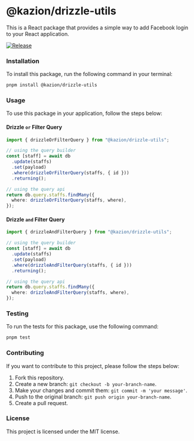 # @kazion/drizzle-utils

This is a React package that provides a simple way to add Facebook login to your React application.

[![Release](https://github.com/patrickkabwe/drizzle-utils/actions/workflows/release.yml/badge.svg)](https://github.com/patrickkabwe/drizzle-utils/actions/workflows/release.yml)

### Installation

To install this package, run the following command in your terminal:

```bash
pnpm install @kazion/drizzle-utils
```

### Usage

To use this package in your application, follow the steps below:

#### Drizzle `or` Filter Query

```typescript
import { drizzleOrFilterQuery } from "@kazion/drizzle-utils";

// using the query builder
const [staff] = await db
  .update(staffs)
  .set(payload)
  .where(drizzleOrFilterQuery(staffs, { id }))
  .returning();

// using the query api
return db.query.staffs.findMany({
  where: drizzleOrFilterQuery(staffs, where),
});
```

#### Drizzle `and` Filter Query

```typescript
import { drizzleAndFilterQuery } from "@kazion/drizzle-utils";

// using the query builder
const [staff] = await db
  .update(staffs)
  .set(payload)
  .where(drizzleAndFilterQuery(staffs, { id }))
  .returning();

// using the query api
return db.query.staffs.findMany({
  where: drizzleAndFilterQuery(staffs, where),
});
```

### Testing

To run the tests for this package, use the following command:

```bash
pnpm test
```

### Contributing

If you want to contribute to this project, please follow the steps below:

1. Fork this repository.
2. Create a new branch: `git checkout -b your-branch-name`.
3. Make your changes and commit them: `git commit -m 'your message'`.
4. Push to the original branch: `git push origin your-branch-name`.
5. Create a pull request.

### License

This project is licensed under the MIT license.
